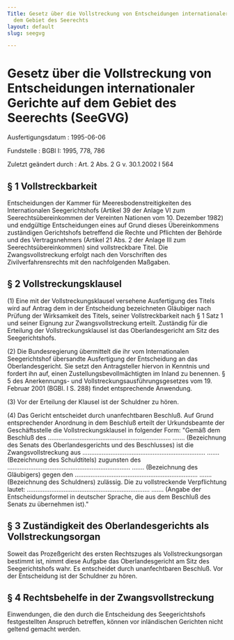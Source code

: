 ```yaml
---
Title: Gesetz über die Vollstreckung von Entscheidungen internationaler Gerichte auf
  dem Gebiet des Seerechts
layout: default
slug: seegvg

---
```


# Gesetz über die Vollstreckung von Entscheidungen internationaler Gerichte auf dem Gebiet des Seerechts (SeeGVG)

Ausfertigungsdatum
:   1995-06-06

Fundstelle
:   BGBl I: 1995, 778, 786

Zuletzt geändert durch
:   Art. 2 Abs. 2 G v. 30.1.2002 I 564


## § 1 Vollstreckbarkeit

Entscheidungen der Kammer für Meeresbodenstreitigkeiten des
Internationalen Seegerichtshofs (Artikel 39 der Anlage VI zum
Seerechtsübereinkommen der Vereinten Nationen vom 10. Dezember 1982)
und endgültige Entscheidungen eines auf Grund dieses Übereinkommens
zuständigen Gerichtshofs betreffend die Rechte und Pflichten der
Behörde und des Vertragsnehmers (Artikel 21 Abs. 2 der Anlage III zum
Seerechtsübereinkommen) sind vollstreckbare Titel. Die
Zwangsvollstreckung erfolgt nach den Vorschriften des
Zivilverfahrensrechts mit den nachfolgenden Maßgaben.


## § 2 Vollstreckungsklausel

(1) Eine mit der Vollstreckungsklausel versehene Ausfertigung des
Titels wird auf Antrag dem in der Entscheidung bezeichneten Gläubiger
nach Prüfung der Wirksamkeit des Titels, seiner Vollstreckbarkeit nach
§ 1 Satz 1 und seiner Eignung zur Zwangsvollstreckung erteilt.
Zuständig für die Erteilung der Vollstreckungsklausel ist das
Oberlandesgericht am Sitz des Seegerichtshofs.

(2) Die Bundesregierung übermittelt die ihr vom Internationalen
Seegerichtshof übersandte Ausfertigung der Entscheidung an das
Oberlandesgericht. Sie setzt den Antragsteller hiervon in Kenntnis und
fordert ihn auf, einen Zustellungsbevollmächtigten im Inland zu
benennen. § 5 des Anerkennungs- und Vollstreckungsausführungsgesetzes
vom 19. Februar 2001 (BGBl. I S. 288) findet entsprechende Anwendung.

(3) Vor der Erteilung der Klausel ist der Schuldner zu hören.

(4) Das Gericht entscheidet durch unanfechtbaren Beschluß. Auf Grund
entsprechender Anordnung in dem Beschluß erteilt der Urkundsbeamte der
Geschäftsstelle die Vollstreckungsklausel in folgender Form:
"Gemäß dem Beschluß des
......................................................................
.......
(Bezeichnung des Senats des Oberlandesgerichts und des Beschlusses)
ist die Zwangsvollstreckung aus
......................................................................
.......
(Bezeichnung des Schuldtitels)
zugunsten des
......................................................................
.......
(Bezeichnung des Gläubigers)
gegen den
......................................................................
.......
(Bezeichnung des Schuldners)
zulässig.
Die zu vollstreckende Verpflichtung lautet:
......................................................................
.......
(Angabe der Entscheidungsformel in deutscher Sprache, die aus dem
Beschluß
des Senats zu übernehmen ist)."


## § 3 Zuständigkeit des Oberlandesgerichts als Vollstreckungsorgan

Soweit das Prozeßgericht des ersten Rechtszuges als
Vollstreckungsorgan bestimmt ist, nimmt diese Aufgabe das
Oberlandesgericht am Sitz des Seegerichtshofs wahr. Es entscheidet
durch unanfechtbaren Beschluß. Vor der Entscheidung ist der Schuldner
zu hören.


## § 4 Rechtsbehelfe in der Zwangsvollstreckung

Einwendungen, die den durch die Entscheidung des Seegerichtshofs
festgestellten Anspruch betreffen, können vor inländischen Gerichten
nicht geltend gemacht werden.

